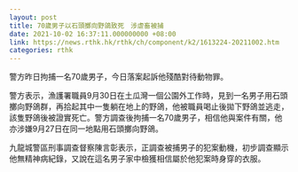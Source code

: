 ```yaml
---
layout: post
title: 70歲男子以石頭擲向野鴿致死　涉虐畜被捕
date: 2021-10-02 16:37:11.000000000 +08:00
link: https://news.rthk.hk/rthk/ch/component/k2/1613224-20211002.htm
categories: rthk
---
```


警方昨日拘捕一名70歲男子，今日落案起訴他殘酷對待動物罪。

警方表示，漁護署職員9月30日在土瓜灣一個公園外工作時，見到一名男子用石頭擲向野鴿群，再拾起其中一隻躺在地上的野鴿，他被職員喝止後拋下野鴿並逃走，該隻野鴿後被證實死亡。警方調查後拘捕一名70歲男子，相信他與案件有關，他亦涉嫌9月27日在同一地點用石頭擲向野鴿。

九龍城警區刑事調查督察陳言彰表示，正調查被捕男子的犯案動機，初步調查顯示他無精神病紀錄，又說在這名男子家中檢獲相信屬於他犯案時身穿的衣服。
